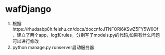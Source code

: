# wafDjango

1. 根据https://rhudsabp8h.feishu.cn/docs/doccnfoJTNFORi6KSwZ5FY5W6Of ，建立了两个app，log和rules，分别写了models.py的代码,如果有什么问题可以进行修改
2. python manage.py runserver启动服务器